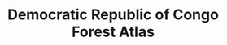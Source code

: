 ---
title: 'Democratic Republic of Congo Forest Atlas'
slug: 'democratic-republic-congo-forest-atlas'
thumbnail: '/assets/images/gallery/'
published: true
categories: [gallery]
description: 'View an interactive map with land-use data for the Democratic Republic of the Congo.'
href: 'http://cod.forest-atlas.org'
href_target: '_blank'
href_text: 'Launch App'
href_class: 'btn green medium mobile-friendly'
source: 'World Resources Institute and Ministry of Environment, Nature Conservation, and Tourism of the Democratic Republic of the Congo'
filters: 'africa, data, global-forest-watch, maps, mining, map-builder'
map_builder: true
---